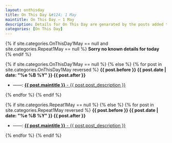 ```yaml
---
layout: onthisday
title: On This Day &#124; 1 May
maintitle: On This Day — 1 May
description: Details for On This Day are genarated by the posts added to the website so the content is subject to changes/updates over time.
categories: [On This Day]
---
```


{% if site.categories.OnThisDay1May == null and site.categories.Repeat1May == null %}
<strong>Sorry no known details for today</strong>
{% endif %}

{% if site.categories.OnThisDay1May == null %}
{% else %}
{% for post in site.categories.OnThisDay1May reversed %}
<strong>{{ post.before }} {{ post.date | date: "%e %B %Y" }} {{ post.after }}</strong>
<ul>
<li> ——: <a href="{{ post.url }}"><strong>{{ post.maintitle }}</strong> - {{ post.post_description }}</a></li>
</ul>
{% endfor %}
{% endif %}

{% if site.categories.Repeat1May == null %}
{% else %}
{% for post in site.categories.Repeat1May reversed %}
<strong>{{ post.before }} {{ post.date | date: "%e %B %Y" }} {{ post.after }}</strong>
<ul>
<li> ——: <a href="{{ post.url }}"><strong>{{ post.maintitle }}</strong> - {{ post.post_description }}</a></li>
</ul>
{% endfor %}
{% endif %}

